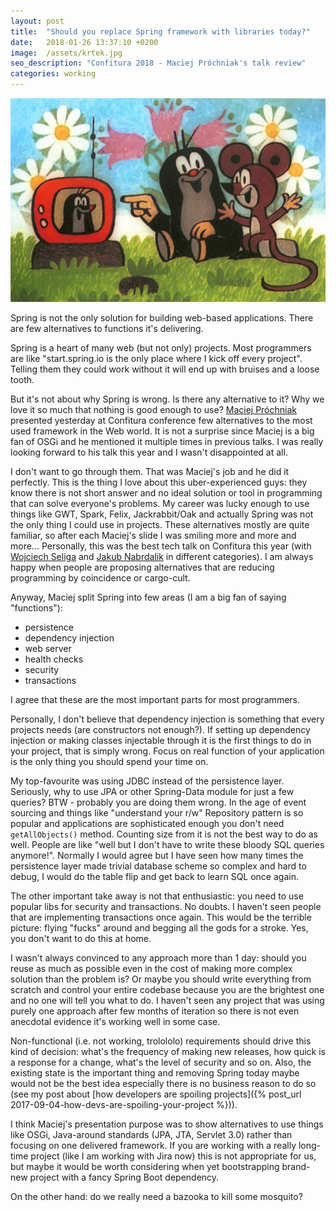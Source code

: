 ```yaml
---
layout: post
title:  "Should you replace Spring framework with libraries today?"
date:   2018-01-26 13:37:10 +0200 
image:  /assets/krtek.jpg
seo_description: "Confitura 2018 - Maciej Próchniak's talk review"
categories: working
---
```

![Krtek](/assets/krtek.jpg)

Spring is not the only solution for building web-based applications. There are few
alternatives to functions it's delivering.

Spring is a heart of many web (but not only) projects. Most programmers
are like "start.spring.io is the only place where I kick off every project".
Telling them they could work without it will end up with bruises and a loose
tooth.

But it's not about why Spring is wrong. Is there any alternative to it? Why we
love it so much that nothing is good enough to use? [Maciej Próchniak][1]
presented yesterday at Confitura conference few alternatives to the most used
framework in the Web world. It is not a surprise since Maciej is a big fan of
OSGi and he mentioned it multiple times in previous talks. I was really looking
forward to his talk this year and I wasn't disappointed at all.

<!-- more -->

I don't want to go through them. That was Maciej's job and he did it perfectly.
This is the thing I love about this uber-experienced guys: they know there is not
short answer and no ideal solution or tool in programming that can solve
everyone's problems.  My career was lucky enough to use things like GWT, Spark,
Felix, Jackrabbit/Oak and actually Spring was not the only thing I could use in
projects. These alternatives mostly are quite familiar, so after each Maciej's
slide I was smiling more and more and more... Personally, this was the best
tech talk on Confitura this year (with [Wojciech Seliga][2] and [Jakub
Nabrdalik][3] in different categories). I am always happy when people are
proposing alternatives that are reducing programming by coincidence or
cargo-cult.

Anyway, Maciej split Spring into few areas (I am a big fan of saying "functions"):

- persistence
- dependency injection
- web server
- health checks
- security
- transactions

I agree that these are the most important parts for most programmers.

Personally, I don't believe that dependency injection is something that every
projects needs (are constructors not enough?). If setting up dependency injection
or making classes injectable through it is the first things to do in your project,
that is simply wrong. Focus on real function of your application is the only thing
you should spend your time on.

My top-favourite was using JDBC instead of the persistence layer. Seriously, why to
use JPA or other Spring-Data module for just a few queries? BTW - probably you
are doing them wrong.  In the age of event sourcing and things like "understand
your r/w" Repository pattern is so popular and applications are sophisticated
enough you don't need `getAllObjects()` method. Counting size from it is not 
the best way to do as well. People are like "well but I don't have to write these
bloody SQL queries anymore!". Normally I would agree but I have seen how many times
the persistence layer made trivial database scheme so complex and hard to debug,
I would do the table flip and get back to learn SQL once again.

The other important take away is not that enthusiastic: you need to use popular
libs for security and transactions. No doubts. I haven't seen people that are
implementing transactions once again. This would be the terrible picture: flying
"fucks" around and begging all the gods for a stroke. Yes, you don't want to do
this at home.

I wasn't always convinced to any approach more than 1 day: should you reuse as
much as possible even in the cost of making more complex solution than the problem is?
Or maybe you should write everything from scratch and control your entire
codebase because you are the brightest one and no one will tell you what to do.
I haven't seen any project that was using purely one approach after few months of
iteration so there is not even anecdotal evidence it's working well in some case.

Non-functional (i.e. not working, trolololo) requirements should drive this
kind of decision: what's the frequency of making new releases, how quick is
a response for a change, what's the level of security and so on. Also, the
existing state is the important thing and removing Spring today maybe would not be
the best idea especially there is no business reason to do so (see my post
about [how developers are spoiling projects]({% post_url
2017-09-04-how-devs-are-spoiling-your-project %})).

I think Maciej's presentation purpose was to show alternatives to use things
like OSGi, Java-around standards (JPA, JTA, Servlet 3.0) rather than focusing
on one delivered framework. If you are working with a really long-time project
(like I am working with Jira now) this is not appropriate for us, but maybe it
would be worth considering when yet bootstrapping brand-new project with a
fancy Spring Boot dependency. 

On the other hand: do we really need a bazooka to kill some mosquito?

[1]: https://twitter.com/mpproch
[2]: https://twitter.com/wseliga
[3]: https://twitter.com/jnabrdalik
